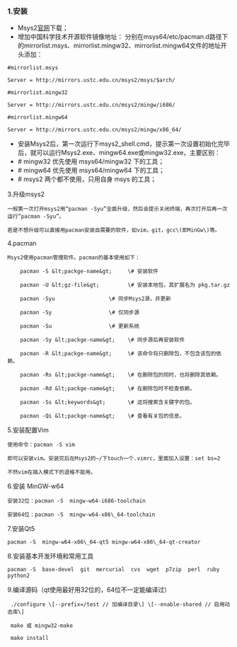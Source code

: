 ### 1.安装

*    Msys2[官网](http://http://www.msys2.org/)下载；
*    增加中国科学技术开源软件镜像地址：
     分别在msys64/etc/pacman.d路径下的mirrorlist.msys、mirrorlist.mingw32、mirrorlist.mingw64文件的地址开头添加：

`#mirrorlist.msys`

`Server = http://mirrors.ustc.edu.cn/msys2/msys/$arch/ `

`#mirrorlist.mingw32`

`Server = http://mirrors.ustc.edu.cn/msys2/mingw/i686/ `

`#mirrorlist.mingw64`

`Server = http://mirrors.ustc.edu.cn/msys2/mingw/x86_64/ `

*    安装Msys2后，第一次运行下msys2\_shell.cmd，提示第一次设置初始化完毕后，就可以运行Msys2.exe、mingw64.exe或mingw32.exe，主要区别：
  * \# mingw32 优先使用 msys64/mingw32 下的工具；
  * \# mingw64 优先使用 msys64/mingw64 下的工具；
  * \# msys2 两个都不使用，只用自身 msys 的工具；

3.升级msys2

    一般第一次打开msys2用“pacman -Syu”全面升级，然后会提示关闭终端，再次打开后再一次运行”pacman -Syu”。

    若是不想升级可以直接用pacman安装自需要的软件，如vim，git，gcc\(即MinGw\)等。



4.pacman

    Msys2使用pacman管理软件。pacman的基本使用如下：

        pacman -S &lt;packge-name&gt;     \# 安装软件

        pacman -U &lt;gz-file&gt;         \# 安装本地包，其扩展名为 pkg.tar.gz

        pacman -Syu                 \# 同步Msys2源，并更新 

        pacman -Sy                  \# 仅同步源 

        pacman -Su                  \# 更新系统

        pacman -Sy &lt;packge-name&gt;    \# 同步源后再安装软件

        pacman -R &lt;packge-name&gt;     \# 该命令将只删除包，不包含该包的依赖。

        pacman -Rs &lt;packge-name&gt;    \# 在删除包的同时，也将删除其依赖。

        pacman -Rd &lt;packge-name&gt;    \# 在删除包时不检查依赖。

        pacman -Ss &lt;keywords&gt;       \# 这将搜索含关键字的包。

        pacman -Qi &lt;packge-name&gt;    \# 查看有关包的信息。



5.安装配置Vim

    使用命令：pacman -S vim

    即可以安装vim。安装完后在Msys2的~/下touch一个.vimrc，里面加入设置：set bs=2

    不然vim在插入模式下的退格不能用。



6.安装 MinGW-w64

    安装32位：pacman -S  mingw-w64-i686-toolchain

    安装64位：pacman -S  mingw-w64-x86\_64-toolchain



7.安装Qt5

    pacman -S  mingw-w64-x86\_64-qt5 mingw-w64-x86\_64-qt-creator



8.安装基本开发环境和常用工具

    pacman -S  base-devel  git  mercurial  cvs  wget  p7zip  perl  ruby  python2



9.编译源码（qt使用最好用32位的，64位不一定能编译过）

     ./configure \[--prefix=/test // 加编译目录\] \[--enable-shared // 启用动态库\] 

     make 或 mingw32-make

     make install



